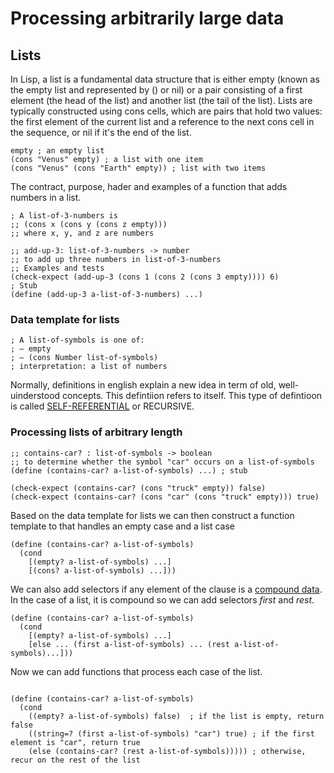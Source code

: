 # Processing arbitrarily large data

## Lists

In Lisp, a list is a fundamental data structure that is either empty (known as the empty list and represented by () or nil) or a pair consisting of a first element (the head of the list) and another list (the tail of the list). Lists are typically constructed using cons cells, which are pairs that hold two values: the first element of the current list and a reference to the next cons cell in the sequence, or nil if it's the end of the list.

```Lisp
empty ; an empty list
(cons "Venus" empty) ; a list with one item
(cons "Venus" (cons "Earth" empty)) ; list with two items
```

The contract, purpose, hader and examples of a function that adds numbers in a list.

```Lisp
; A list-of-3-numbers is
;; (cons x (cons y (cons z empty)))
;; where x, y, and z are numbers

;; add-up-3: list-of-3-numbers -> number
;; to add up three numbers in list-of-3-numbers
;; Examples and tests
(check-expect (add-up-3 (cons 1 (cons 2 (cons 3 empty)))) 6)
; Stub
(define (add-up-3 a-list-of-3-numbers) ...)

```

### Data template for lists

```Lisp
; A list-of-symbols is one of: 
; – empty
; – (cons Number list-of-symbols)
; interpretation: a list of numbers
```

Normally, definitions in english explain a new idea in term of old, well-uinderstood concepts. This defintiion refers to itself. This type of defintioon is called [SELF-REFERENTIAL](./04a-self-reference.md) or RECURSIVE.

### Processing lists of arbitrary length

```Lisp
;; contains-car? : list-of-symbols -> boolean
;; to determine whether the symbol "car" occurs on a list-of-symbols
(define (contains-car? a-list-of-symbols) ...) ; stub

(check-expect (contains-car? (cons "truck" empty)) false)
(check-expect (contains-car? (cons "car" (cons "truck" empty))) true)

```

Based on the data template for lists we can then construct a function template to that handles an empty case and a list case

```Lisp
(define (contains-car? a-list-of-symbols)
  (cond
    [(empty? a-list-of-symbols) ...]
    [(cons? a-list-of-symbols) ...]))
```

We can also add selectors if any element of the clause is a [compound data](./03b-compound-data.md). In the case of a list, it is compound so we can add selectors *first* and *rest*.

```Lisp
(define (contains-car? a-list-of-symbols)
  (cond
    [(empty? a-list-of-symbols) ...]
    [else ... (first a-list-of-symbols) ... (rest a-list-of-symbols)...]))
```
Now we can add functions that process each case of the list.

```Lisp

(define (contains-car? a-list-of-symbols)
  (cond
    ((empty? a-list-of-symbols) false)  ; if the list is empty, return false
    ((string=? (first a-list-of-symbols) "car") true) ; if the first element is "car", return true
    (else (contains-car? (rest a-list-of-symbols))))) ; otherwise, recur on the rest of the list
```
